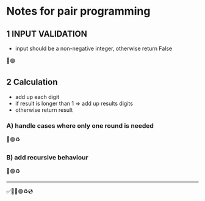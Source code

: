 # Notes for pair programming

## 1 INPUT VALIDATION
- input should be a non-negative integer, otherwise return False
  
🔴🟢

## 2 Calculation
- add up each digit
- if result is longer than 1 => add up results digits
- otherwise return result
### A) handle cases where only one round is needed

🔴🟢♻️

### B) add recursive behaviour

🔴🟢♻️

***
✅🍅🔴🟢♻️💿
